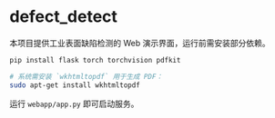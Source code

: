 # defect_detect

本项目提供工业表面缺陷检测的 Web 演示界面，运行前需安装部分依赖。

```bash
pip install flask torch torchvision pdfkit

# 系统需安装 `wkhtmltopdf` 用于生成 PDF：
sudo apt-get install wkhtmltopdf
```

运行 `webapp/app.py` 即可启动服务。